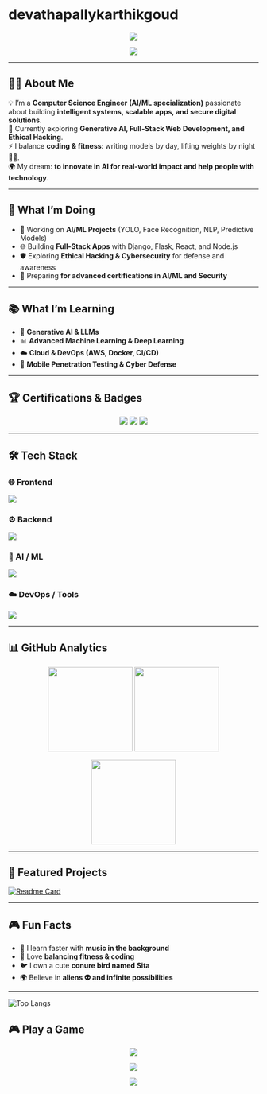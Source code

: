 # devathapallykarthikgoud
<!-- Typing SVG -->
<p align="center">
  <img src="https://readme-typing-svg.herokuapp.com?font=Fira+Code&size=28&duration=3000&pause=1000&color=00FF99&center=true&vCenter=true&width=700&lines=Hi+👋,+I'm+karthikeya+;AI+%26+ML+Engineer;Full-Stack+Developer;Cybersecurity+Explorer;Tech+Learner+for+Life+🚀">
</p>

<!-- Capsule Header -->
<p align="center">
  <img src="https://capsule-render.vercel.app/api?type=waving&color=gradient&height=120&section=header&text=Welcome+to+my+Profile!&fontSize=30&fontColor=fff" />
</p>

---

## 👨‍💻 About Me  
💡 I’m a **Computer Science Engineer (AI/ML specialization)** passionate about building **intelligent systems, scalable apps, and secure digital solutions**.  
🌱 Currently exploring **Generative AI, Full-Stack Web Development, and Ethical Hacking**.  
⚡ I balance **coding & fitness**: writing models by day, lifting weights by night 🏋️‍♂️.  
🌍 My dream: **to innovate in AI for real-world impact and help people with technology**.  

---

## 🎯 What I’m Doing  
- 🔬 Working on **AI/ML Projects** (YOLO, Face Recognition, NLP, Predictive Models)  
- 🌐 Building **Full-Stack Apps** with Django, Flask, React, and Node.js  
- 🛡️ Exploring **Ethical Hacking & Cybersecurity** for defense and awareness  
- 📖 Preparing **for advanced certifications in AI/ML and Security**  

---

## 📚 What I’m Learning  
- 🤖 **Generative AI & LLMs**  
- 📊 **Advanced Machine Learning & Deep Learning**  
- ☁️ **Cloud & DevOps (AWS, Docker, CI/CD)**  
- 📱 **Mobile Penetration Testing & Cyber Defense**  

---

## 🏆 Certifications & Badges  
<p align="center">
  <img src="https://img.shields.io/badge/PCEP%20Python%20Certified-306998?style=for-the-badge&logo=python&logoColor=white"/>
  <img src="https://img.shields.io/badge/Cybersecurity%20Learner-2E8B57?style=for-the-badge&logo=hackthebox&logoColor=white"/>
  <img src="https://img.shields.io/badge/AI%20For%20Everyone-FF5733?style=for-the-badge&logo=deeplearning&logoColor=white"/>
</p>

 

---

## 🛠️ Tech Stack  

### 🌐 Frontend  
<p>
  <img src="https://skillicons.dev/icons?i=html,css,js,react,tailwind,bootstrap" />
</p>

### ⚙️ Backend  
<p>
  <img src="https://skillicons.dev/icons?i=python,java,nodejs,express,django,flask,mysql,mongodb,sqlite" />
</p>

### 🤖 AI / ML  
<p>
  <img src="https://skillicons.dev/icons?i=opencv,pytorch,tensorflow" />
</p>

### ☁️ DevOps / Tools  
<p>
  <img src="https://skillicons.dev/icons?i=docker,aws,git,github,vscode,postman" />
</p>

---

## 📊 GitHub Analytics
<p align="center">
  <img src="https://github-readme-stats.vercel.app/api?username=devthapallykarthikgoud&show_icons=true&theme=tokyonight" height="170"/>
<img src="https://streak-stats.demolab.com?user=devthapallykarthikgoud&theme=tokyonight" height="170"/>
</p>

<p align="center">
  <img src="https://github-readme-stats.vercel.app/api?username=devthapallykarthikgoud&show_icons=true&theme=tokyonight&count_private=true&include_all_commits=true&hide_border=true&cache_seconds=1800" height="170"/>
</p>

---

## 🚀 Featured Projects  
[![Readme Card](https://github-readme-stats.vercel.app/api/pin/?username=umakarthikeya&repo=Heart-Disease-Prediction&theme=tokyonight&token=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)](https://github.com/umakarthikeya/Heart-Disease-Prediction)

---

## 🎮 Fun Facts  
- 🎵 I learn faster with **music in the background**  
- 🦾 Love **balancing fitness & coding**  
- 🐦 I own a cute **conure bird named Sita**  
- 🌍 Believe in **aliens 👽 and infinite possibilities**  

---
![Top Langs](https://github-readme-stats.vercel.app/api/top-langs/?username=devthapallykarthikgoud&hide_progress=true&hide_progress=true)
## 🎮 Play a Game
<p align="center">
  <a href="https://<your-username>.github.io/game/">
    <img src="https://img.shields.io/badge/Play-Tetris-blue?style=for-the-badge&logo=gamepad&logoColor=white"/>
  </a>
</p>


<p align="center">
  <img src="https://komarev.com/ghpvc/?username=umakarthikeya&label=Profile+Views&color=1abc9c&style=for-the-badge"/>
</p>

<!-- Footer -->
<p align="center">
  <img src="https://capsule-render.vercel.app/api?type=waving&color=gradient&height=100&section=footer"/>
</p>
